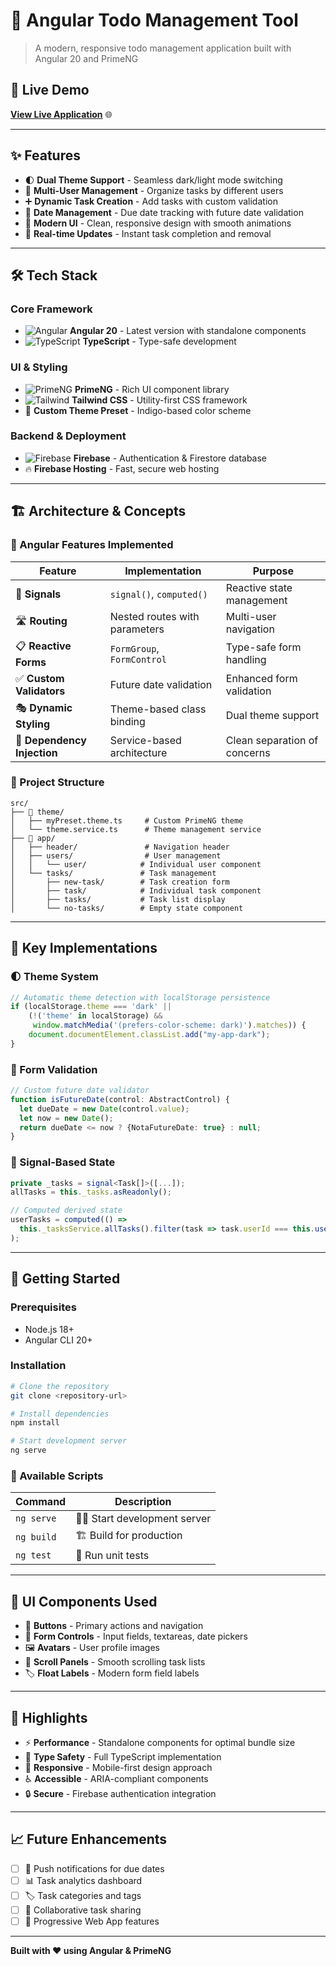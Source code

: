 # 📝 Angular Todo Management Tool

> A modern, responsive todo management application built with Angular 20 and PrimeNG

## 🚀 Live Demo
**[View Live Application](https://ng-deployments.firebaseapp.com/)** 🌐

---

## ✨ Features

- 🌓 **Dual Theme Support** - Seamless dark/light mode switching
- 👥 **Multi-User Management** - Organize tasks by different users
- ➕ **Dynamic Task Creation** - Add tasks with custom validation
- 📅 **Date Management** - Due date tracking with future date validation
- 🎨 **Modern UI** - Clean, responsive design with smooth animations
- 🔄 **Real-time Updates** - Instant task completion and removal

---

## 🛠️ Tech Stack

### Core Framework
- ![Angular](https://img.shields.io/badge/Angular-20.0.5-red?style=flat&logo=angular) **Angular 20** - Latest version with standalone components
- ![TypeScript](https://img.shields.io/badge/TypeScript-Latest-blue?style=flat&logo=typescript) **TypeScript** - Type-safe development

### UI & Styling
- ![PrimeNG](https://img.shields.io/badge/PrimeNG-Latest-orange?style=flat) **PrimeNG** - Rich UI component library
- ![Tailwind](https://img.shields.io/badge/Tailwind_CSS-Latest-38B2AC?style=flat&logo=tailwind-css) **Tailwind CSS** - Utility-first CSS framework
- 🎨 **Custom Theme Preset** - Indigo-based color scheme

### Backend & Deployment
- ![Firebase](https://img.shields.io/badge/Firebase-Latest-yellow?style=flat&logo=firebase) **Firebase** - Authentication & Firestore database
- 🔥 **Firebase Hosting** - Fast, secure web hosting

---

## 🏗️ Architecture & Concepts

### 🔧 Angular Features Implemented

| Feature | Implementation | Purpose |
|---------|---------------|---------|
| 📡 **Signals** | `signal()`, `computed()` | Reactive state management |
| 🛣️ **Routing** | Nested routes with parameters | Multi-user navigation |
| 📋 **Reactive Forms** | `FormGroup`, `FormControl` | Type-safe form handling |
| ✅ **Custom Validators** | Future date validation | Enhanced form validation |
| 🎭 **Dynamic Styling** | Theme-based class binding | Dual theme support |
| 🔄 **Dependency Injection** | Service-based architecture | Clean separation of concerns |

### 📁 Project Structure

```
src/
├── 🎨 theme/
│   ├── myPreset.theme.ts     # Custom PrimeNG theme
│   └── theme.service.ts      # Theme management service
├── 📱 app/
│   ├── header/               # Navigation header
│   ├── users/                # User management
│   │   └── user/            # Individual user component
│   └── tasks/               # Task management
│       ├── new-task/        # Task creation form
│       ├── task/            # Individual task component
│       ├── tasks/           # Task list display
│       └── no-tasks/        # Empty state component
```

---

## 🎯 Key Implementations

### 🌓 Theme System
```typescript
// Automatic theme detection with localStorage persistence
if (localStorage.theme === 'dark' || 
    (!('theme' in localStorage) && 
     window.matchMedia('(prefers-color-scheme: dark)').matches)) {
    document.documentElement.classList.add("my-app-dark");
}
```

### 📝 Form Validation
```typescript
// Custom future date validator
function isFutureDate(control: AbstractControl) {
  let dueDate = new Date(control.value);
  let now = new Date();
  return dueDate <= now ? {NotaFutureDate: true} : null;
}
```

### 🔄 Signal-Based State
```typescript
private _tasks = signal<Task[]>([...]);
allTasks = this._tasks.asReadonly();

// Computed derived state
userTasks = computed(() => 
  this._tasksService.allTasks().filter(task => task.userId === this.userId())
);
```

---

## 🚀 Getting Started

### Prerequisites
- Node.js 18+ 
- Angular CLI 20+

### Installation

```bash
# Clone the repository
git clone <repository-url>

# Install dependencies
npm install

# Start development server
ng serve
```

### 🔧 Available Scripts

| Command | Description |
|---------|-------------|
| `ng serve` | 🏃‍♂️ Start development server |
| `ng build` | 🏗️ Build for production |
| `ng test` | 🧪 Run unit tests |

---

## 🎨 UI Components Used

- 🔘 **Buttons** - Primary actions and navigation
- 📝 **Form Controls** - Input fields, textareas, date pickers
- 🖼️ **Avatars** - User profile images
- 📜 **Scroll Panels** - Smooth scrolling task lists
- 🏷️ **Float Labels** - Modern form field labels

---

## 🌟 Highlights

- ⚡ **Performance** - Standalone components for optimal bundle size
- 🎯 **Type Safety** - Full TypeScript implementation
- 📱 **Responsive** - Mobile-first design approach
- ♿ **Accessible** - ARIA-compliant components
- 🔒 **Secure** - Firebase authentication integration

---

## 📈 Future Enhancements

- [ ] 🔔 Push notifications for due dates
- [ ] 📊 Task analytics dashboard
- [ ] 🏷️ Task categories and tags
- [ ] 👥 Collaborative task sharing
- [ ] 📱 Progressive Web App features

---

**Built with ❤️ using Angular & PrimeNG**
